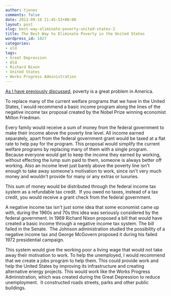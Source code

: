 ```yaml
---
author: tjones
comments: false
date: 2013-09-16 21:45:53+00:00
layout: post
slug: best-way-eliminate-poverty-united-states-2
title: The Best Way to Eliminate Poverty in the United States
wordpress_id: 1027
categories:
- old
tags:
- Great Depression
- Old
- Richard Nixon
- United States
- Works Progress Administration
---
```


[As I have previously discussed](https://theojones.name/index.php/poverty-a-economic-and-moral-crisis-in-america/), poverty is a great problem in America.



To replace many of the current welfare programs that we have in the United States, I would recommend a basic income program along the lines of the negative income tax proposal created by the Nobel Prize winning economist Milton Friedman.





Every family would receive a sum of money from the federal government to make their income above the poverty line level. All income earned separately, apart from the federal government grant would be taxed at a flat rate to help pay for the program. This proposal would simplify the current welfare programs by replacing many of them with a single program. Because everyone would get to keep the income they earned by working, without effecting the lump sum paid to them, someone is always better off working. Also an income level just barely above the poverty line isn't enough to take away someone's motivation to work, since isn't very much money and wouldn't provide for many or any extras or luxuries.





This sum of money would be distributed through the federal income tax system as a refundable tax credit.  If you owed no taxes, instead of a tax credit, you would receive a grant check from the federal government.



<!-- more -->



A negative income tax isn't just some idea that some economist came up with, during the 1960s and 70s this idea was seriously considered by the federal government. In 1969 Richard Nixon proposed a bill that would have created a basic income through a negative income tax system. The bill failed in the Senate.  The Johnson administration studied the possibility of a negative income tax and George McGovern proposed it during his failed 1972 presidential campaign.



This system would give the working poor a living wage that would not take away their motivation to work. To help the unemployed, I would recommend that we create a jobs program to help them. This could provide work and help the United States by improving its infrastructure and creating alternative energy projects. This would work like the Works Progress Administration, which was created during the Great Depression to reduce unemployment.  It constructed roads streets, parks and other public buildings.
